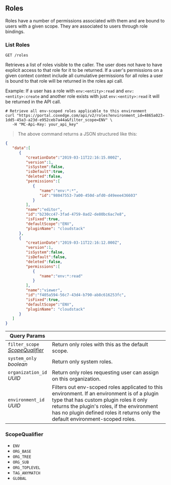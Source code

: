 ## Roles
Roles have a number of permissions associated with them and are bound to users with a given scope. They are associated to users through role bindings.

### List Roles

`GET /roles`

Retrieves a list of roles visible to the caller. The user does not have to have explicit access to that role for it to be returned. If a user's permissions on a given context context include all cumulative permissions for all roles a user is bound to that role will be returned in the roles api call. 

Example: If a user has a role with `env:<entity>:read` and `env:<entity>:create` and another role exists with just `env:<entity>:read` it will be returned in the API call. 

```shell
# Retrieve all env-scoped roles applicable to this environment 
curl "https://portal.coxedge.com/api/v2/roles?environment_id=4865a023-1dd5-45a3-a23d-e952ceb7a44a&filter_scope=ENV" \
   -H "MC-Api-Key: your_api_key"
```
> The above command returns a JSON structured like this:

```json
{
   "data":[
      {
         "creationDate":"2019-03-11T22:16:15.000Z",
         "version":1,
         "isSystem":false,
         "isDefault":true,
         "deleted":false,
         "permissions":[
            {
               "name":"env:*:*",
               "id":"98047553-7a00-450d-afd0-d49eee436603"
            }
         ],
         "name":"editor",
         "id":"b230cc47-3fad-4759-8ad2-de80bc6ac7e8",
         "isFixed":true,
         "defaultScope":"ENV",
         "pluginName": "cloudstack"
      },
      {
         "creationDate":"2019-03-11T22:16:12.000Z",
         "version":1,
         "isSystem":false,
         "isDefault":false,
         "deleted":false,
         "permissions":[
            {
               "name":"env:*:read"
            }
         ],
         "name":"viewer",
         "id":"f405a594-56c7-43d4-b790-ab8c616253fc",
         "isFixed":true,
         "defaultScope":"ENV",
         "pluginName": "cloudstack"
      }
   ]
}
```

Query Params | &nbsp;
---- | -----------
`filter_scope`<br/>*[ScopeQualifier](#administration-scopequalifier)* | Return only roles with this as the default scope.
`system_only`<br/>*boolean* | Return only system roles.
`organization_id`<br/>*UUID* | Return only roles requesting user can assign on this organization.
`environment_id`<br/>*UUID* | Filters out env-scoped roles applicated to this environment. If an environment is of a plugin type that has custom plugin roles it only returns the plugin's roles, if the environment has no plugin defined roles it returns only the default environment-scoped roles.

### ScopeQualifier 
* `ENV`
* `ORG_BASE` 
* `ORG_TREE` 
* `ORG_SUB` 
* `ORG_TOPLEVEL`
* `TAG_ANYMATCH`
* `GLOBAL`